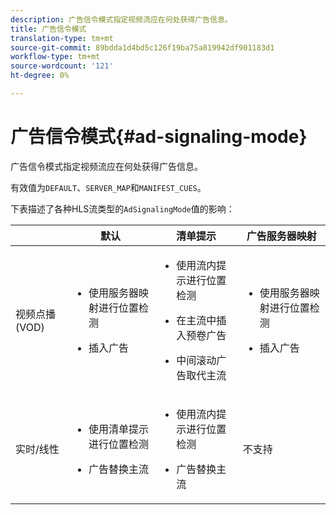 ```yaml
---
description: 广告信令模式指定视频流应在何处获得广告信息。
title: 广告信令模式
translation-type: tm+mt
source-git-commit: 89bdda1d4bd5c126f19ba75a819942df901183d1
workflow-type: tm+mt
source-wordcount: '121'
ht-degree: 0%

---
```



# 广告信令模式{#ad-signaling-mode}

广告信令模式指定视频流应在何处获得广告信息。

有效值为`DEFAULT`、`SERVER_MAP`和`MANIFEST_CUES`。

下表描述了各种HLS流类型的`AdSignalingMode`值的影响：

<table frame="all" colsep="1" rowsep="1" id="table_AdSignalingMode"> 
 <thead> 
  <tr rowsep="1"> 
   <th colname="1" class="entry"> </th> 
   <th colname="2" class="entry"> 默认 </th> 
   <th colname="3" class="entry"> 清单提示 </th> 
   <th colname="4" class="entry"> 广告服务器映射 </th> 
  </tr> 
 </thead>
 <tbody> 
  <tr rowsep="1"> 
   <td colname="1"> 视频点播(VOD) </td> 
   <td colname="2"> 
    <ul id="ul_E79DA79107364D0D8B46A1859CA75B5C"> 
     <li id="li_B259ED87743F463095071F58DC840E39"> <p>使用服务器映射进行位置检测 </p> </li> 
     <li id="li_8957E4151466467BA6C954E5010E34EA"> <p>插入广告 </p> </li> 
    </ul> </td> 
   <td colname="3"> 
    <ul id="ul_D462C76717D94DE09915BDF6E9B3FB68"> 
     <li id="li_FB46108F4AD9457D99D2618ABEF7DBD1"> <p>使用流内提示进行位置检测 </p> </li> 
     <li id="li_C3F7FBB98F524CEF97D17318C292E9EA"> <p>在主流中插入预卷广告 </p> </li> 
     <li id="li_A56E1545F84840DFA6D065DA60E98C31"> <p>中间滚动广告取代主流 </p> </li> 
    </ul> </td> 
   <td colname="4"> 
    <ul id="ul_F10192B1B6F745CBB0D4C1A6D52A57B4"> 
     <li id="li_2ADACF71FA5F4A08A00A3399F5593420"> <p>使用服务器映射进行位置检测 </p> </li> 
     <li id="li_1201085B9C554A4BBD471E7EB2E363AC"> <p>插入广告 </p> </li> 
    </ul> </td> 
  </tr> 
  <tr rowsep="0"> 
   <td colname="1"> 实时/线性 </td> 
   <td colname="2"> 
    <ul id="ul_82AAC9EE056F49E999F809536A96C2F8"> 
     <li id="li_73BAD2BAA95F4592808B77F8DA436237"> <p>使用清单提示进行位置检测 </p> </li> 
     <li id="li_A97B6F61078D4149A984B2412021E103"> <p>广告替换主流 </p> </li> 
    </ul> </td> 
   <td colname="3"> 
    <ul id="ul_CAED2D4F46334D76AE025482881BF843"> 
     <li id="li_A8023845A037482DBFDEF7EF247FECFD"> <p>使用流内提示进行位置检测 </p> </li> 
     <li id="li_62A3CDAD249344EB89043B2AE0F4D7FF"> <p>广告替换主流 </p> </li> 
    </ul> </td> 
   <td colname="4"> 不支持 </td> 
  </tr> 
 </tbody> 
</table>

